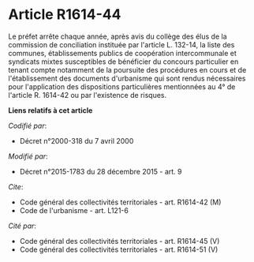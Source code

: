 # Article R1614-44

Le préfet arrête chaque année, après avis du collège des élus de la commission de conciliation instituée par l'article L.
132-14, la liste des communes, établissements publics de coopération intercommunale et syndicats mixtes susceptibles de
bénéficier du concours particulier en tenant compte notamment de la poursuite des procédures en cours et de l'établissement
des documents d'urbanisme qui sont rendus nécessaires pour l'application des dispositions particulières mentionnées au 4° de
l'article R. 1614-42 ou par l'existence de risques.

**Liens relatifs à cet article**

_Codifié par_:

  - Décret n°2000-318 du 7 avril 2000

_Modifié par_:

  - Décret n°2015-1783 du 28 décembre 2015 - art. 9

_Cite_:

  - Code général des collectivités territoriales - art. R1614-42 (M)
  - Code de l'urbanisme - art. L121-6

_Cité par_:

  - Code général des collectivités territoriales - art. R1614-45 (V)
  - Code général des collectivités territoriales - art. R1614-51 (V)
